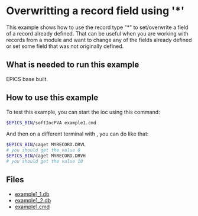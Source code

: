 # Overwritting a record field using '*'

This example shows how to use the record type "*" to set/overwrite a field
of a record already defined. That can be useful when you are working with 
records from a module and want to change any of the fields already defined
or set some field that was not originally defined.


## What is needed to run this example

EPICS base built.


## How to use this example

To test this example, you can start the ioc using this command:

``` bash
$EPICS_BIN/softIocPVA example1.cmd
```

And then on a different terminal with , you can do like that:

``` bash
$EPICS_BIN/caget MYRECORD.DRVL
# you should get the value 0
$EPICS_BIN/caget MYRECORD.DRVH
# you should get the value 10
```

## Files

* [example1_1.db](example1_1.db)
* [example1_2.db](example1_2.db)
* [example1.cmd](example1.cmd)
